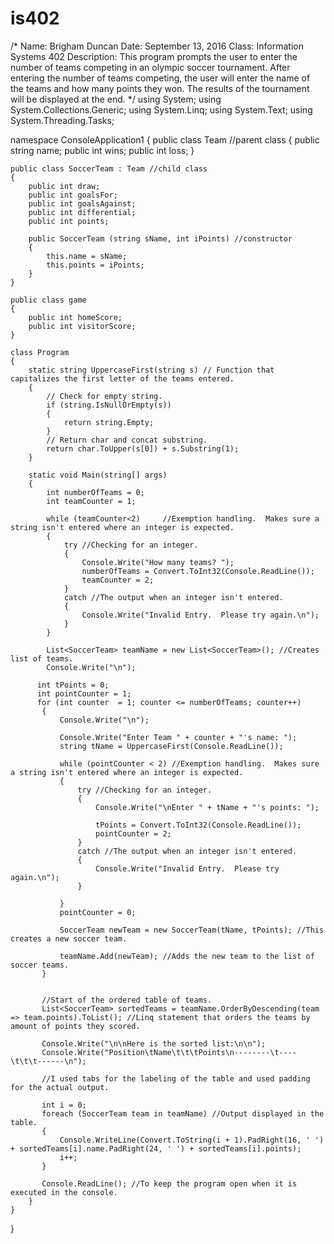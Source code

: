 # is402

/*  Name: Brigham Duncan
    Date: September 13, 2016
    Class: Information Systems 402
    Description:  This program prompts the user to enter the number of teams competing in an olympic soccer tournament.  After
    entering the number of teams competing, the user will enter the name of the teams and how many points they won.  The results 
    of the tournament will be displayed at the end.
*/
using System;
using System.Collections.Generic;
using System.Linq;
using System.Text;
using System.Threading.Tasks;

namespace ConsoleApplication1
{
    public class Team //parent class
    {
        public string name;
        public int wins;
        public int loss;
    }

    public class SoccerTeam : Team //child class
    {
        public int draw;
        public int goalsFor;
        public int goalsAgainst;
        public int differential;
        public int points;

        public SoccerTeam (string sName, int iPoints) //constructor
        {
            this.name = sName;
            this.points = iPoints;
        }
    }

    public class game
    {
        public int homeScore;
        public int visitorScore;
    }

    class Program
    {
        static string UppercaseFirst(string s) // Function that capitalizes the first letter of the teams entered.
        {
            // Check for empty string.
            if (string.IsNullOrEmpty(s))
            {
                return string.Empty;
            }
            // Return char and concat substring.
            return char.ToUpper(s[0]) + s.Substring(1);
        }

        static void Main(string[] args) 
        {
            int numberOfTeams = 0;
            int teamCounter = 1;
            
            while (teamCounter<2)     //Exemption handling.  Makes sure a string isn't entered where an integer is expected.
            {
                try //Checking for an integer.
                {
                    Console.Write("How many teams? ");
                    numberOfTeams = Convert.ToInt32(Console.ReadLine());
                    teamCounter = 2; 
                }
                catch //The output when an integer isn't entered.
                {
                    Console.Write("Invalid Entry.  Please try again.\n");
                }
            }

            List<SoccerTeam> teamName = new List<SoccerTeam>(); //Creates list of teams.
            Console.Write("\n");

          int tPoints = 0;
          int pointCounter = 1;
          for (int counter  = 1; counter <= numberOfTeams; counter++)
           {
               Console.Write("\n");

               Console.Write("Enter Team " + counter + "'s name: ");
               string tName = UppercaseFirst(Console.ReadLine());

               while (pointCounter < 2) //Exemption handling.  Makes sure a string isn't entered where an integer is expected.
               {
                   try //Checking for an integer.
                   {
                       Console.Write("\nEnter " + tName + "'s points: ");
                       
                       tPoints = Convert.ToInt32(Console.ReadLine());
                       pointCounter = 2;
                   }
                   catch //The output when an integer isn't entered.
                   {
                       Console.Write("Invalid Entry.  Please try again.\n");
                   }
                     
               }
               pointCounter = 0;

               SoccerTeam newTeam = new SoccerTeam(tName, tPoints); //This creates a new soccer team.

               teamName.Add(newTeam); //Adds the new team to the list of soccer teams.
           }


           //Start of the ordered table of teams.
           List<SoccerTeam> sortedTeams = teamName.OrderByDescending(team => team.points).ToList(); //Linq statement that orders the teams by amount of points they scored.

           Console.Write("\n\nHere is the sorted list:\n\n");
           Console.Write("Position\tName\t\t\tPoints\n--------\t----\t\t\t------\n");

           //I used tabs for the labeling of the table and used padding for the actual output.

           int i = 0;
           foreach (SoccerTeam team in teamName) //Output displayed in the table.
           {
               Console.WriteLine(Convert.ToString(i + 1).PadRight(16, ' ') + sortedTeams[i].name.PadRight(24, ' ') + sortedTeams[i].points);
               i++;
           }

           Console.ReadLine(); //To keep the program open when it is executed in the console.
        }
    }

    
}
 
